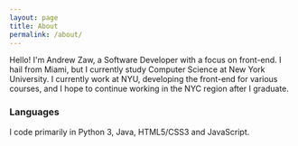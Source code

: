 ```yaml
---
layout: page
title: About
permalink: /about/
---
```


Hello! I'm Andrew Zaw, a Software Developer with a focus on front-end. I hail from Miami, but I currently study Computer Science at New York University. I currently work at NYU, developing the front-end for various courses, and I hope to continue working in the NYC region after I graduate.

### Languages

I code primarily in Python 3, Java, HTML5/CSS3 and JavaScript.

